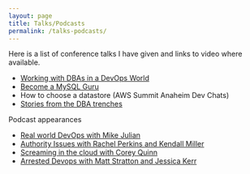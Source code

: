 ```yaml
---
layout: page
title: Talks/Podcasts
permalink: /talks-podcasts/
---
```

Here is a list of conference talks I have given and links to video where available.

* [Working with DBAs in a DevOps World][1]
* [Become a MySQL Guru][2]
* How to choose a datastore (AWS Summit Anaheim Dev Chats)
* [Stories from the DBA trenches][3]

Podcast appearances
* [Real world DevOps with Mike Julian][4]
* [Authority Issues with Rachel Perkins and Kendall Miller][5]
* [Screaming in the cloud with Corey Quinn][6]
* [Arrested Devops with Matt Stratton and Jessica Kerr][7]

[1]:	https://www.youtube.com/watch?v=Ym408YX2zTA
[2]:	https://www.socallinuxexpo.org/scale/16x/presentations/become-mysql-guru
[3]:	https://www.youtube.com/watch?v=89_RqH5Y95k&feature=youtu.be
[4]:	https://www.realworlddevops.com/episodes/episode-001-silvia-botros
[5]:	https://player.fm/series/authority-issues/episode-21-silvia-botros-twilio-sendgrid
[6]:	https://www.screaminginthecloud.com/episodes/company-migration-on-two-fronts-aws-and-the-career-paths-of-software-engineers
[7]:	https://www.arresteddevops.com/principal-engineer/